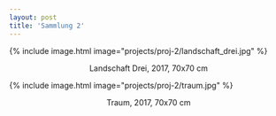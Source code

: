 ```yaml
---
layout: post
title: 'Sammlung 2'
---
```


{% include image.html image="projects/proj-2/landschaft_drei.jpg" %}
<p align="center">Landschaft Drei, 2017, 70x70 cm</p>

{% include image.html image="projects/proj-2/traum.jpg" %}
<p align="center">Traum, 2017, 70x70 cm</p>
